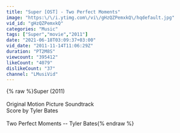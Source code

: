 ```yaml
---
title: "Super [OST] - Two Perfect Moments"
image: "https:\/\/i.ytimg.com\/vi\/gHzQZPemxkQ\/hqdefault.jpg"
vid_id: "gHzQZPemxkQ"
categories: "Music"
tags: ["Super","movie","2011"]
date: "2021-06-18T03:09:37+03:00"
vid_date: "2011-11-14T11:06:29Z"
duration: "PT2M8S"
viewcount: "395412"
likeCount: "4079"
dislikeCount: "37"
channel: "LMusiVid"
---
```

{% raw %}Super (2011)<br /><br />Original Motion Picture Soundtrack<br />Score by Tyler Bates<br /><br />Two Perfect Moments -- Tyler Bates{% endraw %}
